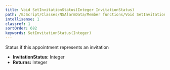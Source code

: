 ```yaml
---
title: Void SetInvitationStatus(Integer InvitationStatus)
path: /EJScript/Classes/NSAlarmData/Member functions/Void SetInvitationStatus(Integer p_0)
intellisense: 1
classref: 1
sortOrder: 682
keywords: SetInvitationStatus(Integer)
---
```



Status if this appointment represents an invitation



* **InvitationStatus:** Integer
* **Returns:** Integer


